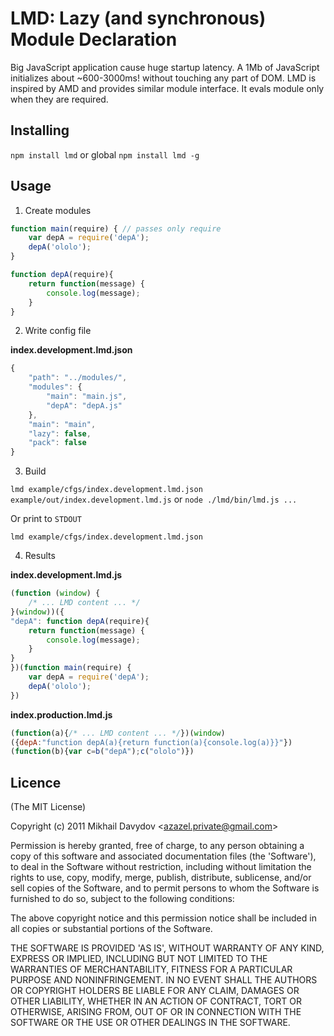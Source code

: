 LMD: Lazy (and synchronous) Module Declaration
==============================================

Big JavaScript application cause huge startup latency. A 1Mb of JavaScript initializes about ~600-3000ms! without touching any part of DOM.
LMD is inspired by AMD and provides similar module interface. It evals module only when they are required.

Installing
----------

`npm install lmd` or global `npm install lmd -g`

Usage
-----

1. Create modules

```javascript
function main(require) { // passes only require
    var depA = require('depA');
    depA('ololo');
}
```

```javascript
function depA(require){
    return function(message) {
        console.log(message);
    }
}
```

2. Write config file

**index.development.lmd.json**

```javascript
{
    "path": "../modules/",
    "modules": {
        "main": "main.js",
        "depA": "depA.js"
    },
    "main": "main",
    "lazy": false,
    "pack": false
}
```

3. Build

`lmd example/cfgs/index.development.lmd.json example/out/index.development.lmd.js` or `node ./lmd/bin/lmd.js ... `

Or print to `STDOUT`

`lmd example/cfgs/index.development.lmd.json`

4. Results

**index.development.lmd.js**

```javascript
(function (window) {
    /* ... LMD content ... */
}(window))({
"depA": function depA(require){
    return function(message) {
        console.log(message);
    }
}
})(function main(require) {
    var depA = require('depA');
    depA('ololo');
})
```

**index.production.lmd.js**

```javascript
(function(a){/* ... LMD content ... */})(window)
({depA:"function depA(a){return function(a){console.log(a)}}"})
(function(b){var c=b("depA");c("ololo")})
```

Licence
-------

(The MIT License)

Copyright (c) 2011 Mikhail Davydov &lt;azazel.private@gmail.com&gt;

Permission is hereby granted, free of charge, to any person obtaining
a copy of this software and associated documentation files (the
'Software'), to deal in the Software without restriction, including
without limitation the rights to use, copy, modify, merge, publish,
distribute, sublicense, and/or sell copies of the Software, and to
permit persons to whom the Software is furnished to do so, subject to
the following conditions:

The above copyright notice and this permission notice shall be
included in all copies or substantial portions of the Software.

THE SOFTWARE IS PROVIDED 'AS IS', WITHOUT WARRANTY OF ANY KIND,
EXPRESS OR IMPLIED, INCLUDING BUT NOT LIMITED TO THE WARRANTIES OF
MERCHANTABILITY, FITNESS FOR A PARTICULAR PURPOSE AND NONINFRINGEMENT.
IN NO EVENT SHALL THE AUTHORS OR COPYRIGHT HOLDERS BE LIABLE FOR ANY
CLAIM, DAMAGES OR OTHER LIABILITY, WHETHER IN AN ACTION OF CONTRACT,
TORT OR OTHERWISE, ARISING FROM, OUT OF OR IN CONNECTION WITH THE
SOFTWARE OR THE USE OR OTHER DEALINGS IN THE SOFTWARE.